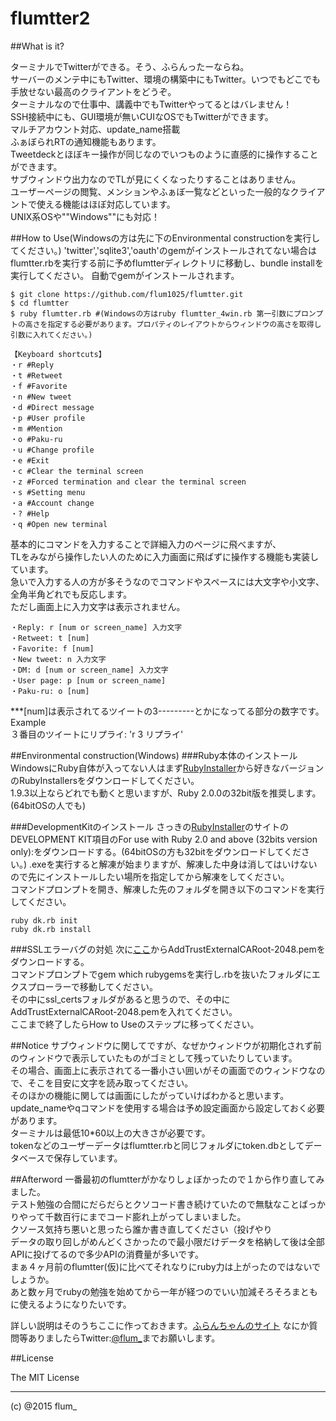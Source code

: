 ﻿flumtter2
===========

##What is it?

ターミナルでTwitterができる。そう、ふらんったーならね。  
サーバーのメンテ中にもTwitter、環境の構築中にもTwitter。いつでもどこでも手放せない最高のクライアントをどうぞ。  
ターミナルなので仕事中、講義中でもTwitterやってるとはバレません！  
SSH接続中にも、GUI環境が無いCUIなOSでもTwitterができます。  
マルチアカウント対応、update_name搭載  
ふぁぼられRTの通知機能もあります。  
Tweetdeckとほぼキー操作が同じなのでいつものように直感的に操作することができます。  
サブウィンドウ出力なのでTLが見にくくなったりすることはありません。  
ユーザーページの閲覧、メンションやふぁぼ一覧などといった一般的なクライアントで使える機能はほぼ対応しています。  
UNIX系OSや""Windows""にも対応！  
  
  
##How to Use(Windowsの方は先に下のEnvironmental constructionを実行してください。)
'twitter','sqlite3','oauth'のgemがインストールされてない場合はflumtter.rbを実行する前に予めflumtterディレクトリに移動し、bundle installを実行してください。
自動でgemがインストールされます。
```
$ git clone https://github.com/flum1025/flumtter.git
$ cd flumtter
$ ruby flumtter.rb #(Windowsの方はruby flumtter_4win.rb 第一引数にプロンプトの高さを指定する必要があります。プロパティのレイアウトからウィンドウの高さを取得し引数に入れてください。)

```
  
```
【Keyboard shortcuts】  
・r #Reply  
・t #Retweet  
・f #Favorite  
・n #New tweet  
・d #Direct message  
・p #User profile  
・m #Mention  
・o #Paku-ru  
・u #Change profile  
・e #Exit  
・c #Clear the terminal screen  
・z #Forced termination and clear the terminal screen  
・s #Setting menu  
・a #Account change  
・? #Help  
・q #Open new terminal  
```
  
基本的にコマンドを入力することで詳細入力のページに飛べますが、  
TLをみながら操作したい人のために入力画面に飛ばずに操作する機能も実装しています。  
急いで入力する人の方が多そうなのでコマンドやスペースには大文字や小文字、全角半角どれでも反応します。  
ただし画面上に入力文字は表示されません。  
  
```
・Reply: r [num or screen_name] 入力文字  
・Retweet: t [num]  
・Favorite: f [num]  
・New tweet: n 入力文字  
・DM: d [num or screen_name] 入力文字  
・User page: p [num or screen_name]  
・Paku-ru: o [num]  
```
  
***[num]は表示されてるツイートの3---------とかになってる部分の数字です。  
Example  
３番目のツイートにリプライ: 'r 3 リプライ'  
  
  

##Environmental construction(Windows)
###Ruby本体のインストール
WindowsにRuby自体が入ってない人はまず[RubyInstaller](http://rubyinstaller.org/downloads/)から好きなバージョンのRubyInstallersをダウンロードしてください。  
1.9.3以上ならどれでも動くと思いますが、Ruby 2.0.0の32bit版を推奨します。(64bitOSの人でも)  
  
###DevelopmentKitのインストール
さっきの[RubyInstaller](http://rubyinstaller.org/downloads/)のサイトのDEVELOPMENT KIT項目のFor use with Ruby 2.0 and above (32bits version only):をダウンロードする。(64bitOSの方も32bitをダウンロードしてください。)
.exeを実行すると解凍が始まりますが、解凍した中身は消してはいけないので先にインストールしたい場所を指定してから解凍をしてください。  
コマンドプロンプトを開き、解凍した先のフォルダを開き以下のコマンドを実行してください。  
  
```
ruby dk.rb init
ruby dk.rb install
```
  
###SSLエラーバグの対処
次に[ここ](https://gist.github.com/luislavena/f064211759ee0f806c88#step-1-obtain-the-new-trust-certificate)からAddTrustExternalCARoot-2048.pemをダウンロードする。  
コマンドプロンプトでgem which rubygemsを実行し.rbを抜いたフォルダにエクスプローラーで移動してください。  
その中にssl_certsフォルダがあると思うので、その中にAddTrustExternalCARoot-2048.pemを入れてください。  
ここまで終了したらHow to Useのステップに移ってください。
  
##Notice
サブウィンドウに関してですが、なぜかウィンドウが初期化されず前のウィンドウで表示していたものがゴミとして残っていたりしています。  
その場合、画面上に表示されてる一番小さい囲いがその画面でのウィンドウなので、そこを目安に文字を読み取ってください。  
そのほかの機能に関しては画面にしたがっていけばわかると思います。  
update_nameやqコマンドを使用する場合は予め設定画面から設定しておく必要があります。  
ターミナルは最低10*60以上の大きさが必要です。  
tokenなどのユーザーデータはflumtter.rbと同じフォルダにtoken.dbとしてデータベースで保存しています。  
  
  
##Afterword
一番最初のflumtterがかなりしょぼかったので１から作り直してみました。  
テスト勉強の合間にだらだらとクソコード書き続けていたので無駄なことばっかりやって千数百行にまでコード膨れ上がってしまいました。  
クソース気持ち悪いと思ったら誰か書き直してください（投げやり  
データの取り回しがめんどくさかったので最小限だけデータを格納して後は全部APIに投げてるので多少APIの消費量が多いです。  
まぁ４ヶ月前のflumtter(仮)に比べてそれなりにruby力は上がったのではないでしょうか。  
あと数ヶ月でrubyの勉強を始めてから一年が経つのでいい加減そろそろまともに使えるようになりたいです。  



詳しい説明はそのうちここに作っておきます。[ふらんちゃんのサイト](http://flum.pw/twitter/index.php?page=flumtter)
なにか質問等ありましたらTwitter:[@flum_](https://twitter.com/flum_)までお願いします。

##License

The MIT License

-------
(c) @2015 flum_